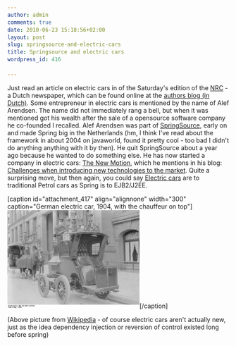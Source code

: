 ```yaml
---
author: admin
comments: true
date: 2010-06-23 15:18:56+02:00
layout: post
slug: springsource-and-electric-cars
title: Springsource and electric cars
wordpress_id: 416

---
```


Just read an article on electric cars in of the Saturday's edition of the [NRC](http://www.nrc.nl/) - a Dutch newspaper, which can be found online at the [authors blog (in Dutch)](http://weblogs.nrc.nl/luyendijk/2010/06/21/jeroen-pauw-als-rolmodel/). Some entrepreneur in electric cars is mentioned by the name of Alef Arendsen. The name did not immediately rang a bell, but when it was mentioned got his wealth after the sale of a opensource software company he co-founded I recalled. Alef Arendsen was part of [SpringSource](http://www.springsource.com/people/aarendsen), early on and made Spring big in the Netherlands (hm, I think I've read about the framework in about 2004 on javaworld, found it pretty cool - too bad I didn't do anything anything with it by then). He quit SpringSource about a year ago because he wanted to do something else.
He has now started a company in electric cars: [The  New Motion](http://www.thenewmotion.com/), which he mentions in his blog: [Challenges when introducing new technologies to the market](http://blog.arendsen.net/index.php/2010/06/09/challenges-when-introducing-new-technologies-to-the-market/). Quite a surprising move, but then again, you could say [Electric cars](http://en.wikipedia.org/wiki/Electric_car) are to traditional Petrol cars as Spring is to EJB2/J2EE.

[caption id="attachment_417" align="alignnone" width="300" caption="German electric car, 1904, with the chauffeur on top"][![](/wp-content/uploads/2010/06/Bundesarchiv_Bild_183-1990-1126-500_Kraftdroschke-300x223.jpg)](/wp-content/uploads/2010/06/Bundesarchiv_Bild_183-1990-1126-500_Kraftdroschke.jpg)[/caption]

(Above picture from [Wikipedia](http://en.wikipedia.org/wiki/Electric_car) - of course electric cars aren't actually new, just as the idea dependency injection or reversion of control existed long before spring)
